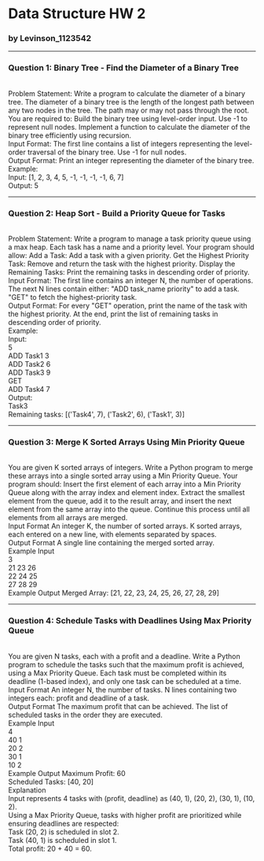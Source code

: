 # Data Structure HW 2
### by Levinson_1123542
---
### Question 1: Binary Tree - Find the Diameter of a Binary Tree
<br>
Problem Statement:
Write a program to calculate the diameter of a binary tree. The diameter of a binary tree is the length of the longest path between any two nodes in the tree. The path may or may not pass through the root.
<br>
You are required to:
Build the binary tree using level-order input. Use -1 to represent null nodes.
Implement a function to calculate the diameter of the binary tree efficiently using recursion.
<br>
Input Format:
The first line contains a list of integers representing the level-order traversal of the binary tree. Use -1 for null nodes.
<br>
Output Format:
Print an integer representing the diameter of the binary tree.
<br>
Example:
<br>
Input:
[1, 2, 3, 4, 5, -1, -1, -1, -1, 6, 7]
<br>
Output:
5

---
### Question 2: Heap Sort - Build a Priority Queue for Tasks
<br>
Problem Statement:
Write a program to manage a task priority queue using a max heap. Each task has a name and a priority level. Your program should allow:
Add a Task: Add a task with a given priority.
Get the Highest Priority Task: Remove and return the task with the highest priority.
Display the Remaining Tasks: Print the remaining tasks in descending order of priority.
<br>
Input Format:
The first line contains an integer N, the number of operations.
The next N lines contain either:
"ADD task_name priority" to add a task.
"GET" to fetch the highest-priority task.
<br>
Output Format:
For every "GET" operation, print the name of the task with the highest priority.
At the end, print the list of remaining tasks in descending order of priority.
<br>
Example:
<br>
Input:
<br>
5
<br>
ADD Task1 3
<br>
ADD Task2 6
<br>
ADD Task3 9
<br>
GET
<br>
ADD Task4 7
<br>
Output:
<br>
Task3
<br>
Remaining tasks: [('Task4', 7), ('Task2', 6), ('Task1', 3)]

---
### Question 3: Merge K Sorted Arrays Using Min Priority Queue
<br>
You are given K sorted arrays of integers. Write a Python program to merge these arrays into a single sorted array using a Min Priority Queue.
Your program should:
Insert the first element of each array into a Min Priority Queue along with the array index and element index.
Extract the smallest element from the queue, add it to the result array, and insert the next element from the same array into the queue.
Continue this process until all elements from all arrays are merged.
<br>
Input Format
An integer K, the number of sorted arrays.
K sorted arrays, each entered on a new line, with elements separated by spaces.
<br>
Output Format
A single line containing the merged sorted array.
<br>
Example Input
<br>
3
<br>
21 23 26
<br>
22 24 25
<br>
27 28 29
<br>
Example Output
Merged Array: [21, 22, 23, 24, 25, 26, 27, 28, 29]

---
### Question 4: Schedule Tasks with Deadlines Using Max Priority Queue
<br>
You are given N tasks, each with a profit and a deadline. Write a Python program to schedule the tasks such that the maximum profit is achieved, using a Max Priority Queue.
Each task must be completed within its deadline (1-based index), and only one task can be scheduled at a time.
<br>
Input Format
An integer N, the number of tasks.
N lines containing two integers each: profit and deadline of a task.
<br>
Output Format
The maximum profit that can be achieved.
The list of scheduled tasks in the order they are executed.
<br>
Example Input
<br>
4
<br>
40 1
<br>
20 2
<br>
30 1
<br>
10 2
<br>
Example Output
Maximum Profit: 60
<br>
Scheduled Tasks: [40, 20]
<br>
Explanation
<br>
Input represents 4 tasks with (profit, deadline) as (40, 1), (20, 2), (30, 1), (10, 2).
<br>
Using a Max Priority Queue, tasks with higher profit are prioritized while ensuring deadlines are respected:
<br>
Task (20, 2) is scheduled in slot 2.
<br>
Task (40, 1) is scheduled in slot 1.
<br>
Total profit: 20 + 40 = 60.
